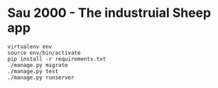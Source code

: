 # Sau 2000 - The industruial Sheep app

```
virtualenv env
source env/bin/activate
pip install -r requirements.txt
./manage.py migrate
./manage.py test
./manage.py runserver
```
